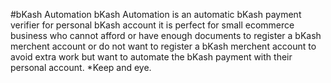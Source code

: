 #bKash Automation
bKash Automation is an automatic bKash payment verifier for personal bKash account it is perfect for small ecommerce business who cannot afford or have enough documents to register a bKash merchent account or do not want to register a bKash merchent account to avoid extra work but want to automate the bKash payment with their personal account.
*Keep and eye.

